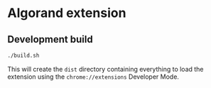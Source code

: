# Algorand extension

## Development build

```bash
./build.sh
```

This will create the `dist` directory containing everything to load the extension using the `chrome://extensions` Developer Mode.

